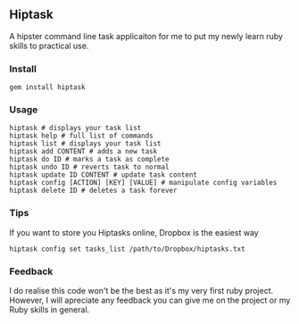 ## Hiptask

A hipster command line task applicaiton for me to put my newly learn ruby skills to practical use.


### Install

    gem install hiptask


### Usage

    hiptask # displays your task list
    hiptask help # full list of commands
    hiptask list # displays your task list
    hiptask add CONTENT # adds a new task
    hiptask do ID # marks a task as complete
    hiptask undo ID # reverts task to normal
    hiptask update ID CONTENT # update task content
    hiptask config [ACTION] [KEY] [VALUE] # manipulate config variables
    hiptask delete ID # deletes a task forever


### Tips

If you want to store you Hiptasks online, Dropbox is the easiest way

    hiptask config set tasks_list /path/to/Dropbox/hiptasks.txt


### Feedback

I do realise this code won't be the best as it's my very first ruby project. However, I will apreciate any feedback you can give me on the project or my Ruby skills in general.
